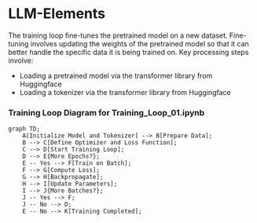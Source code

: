 # LLM-Elements
The training loop fine-tunes the pretrained model on a new dataset. 
Fine-tuning involves updating the weights of the pretrained model 
so that it can better handle the specific data it is being trained on.
Key processing steps involve:

- Loading a pretrained model via the transformer library from Huggingface
- Loading a tokenizer via the transformer library from Huggingface

### Training Loop Diagram for Training_Loop_01.ipynb

```mermaid
graph TD;
    A[Initialize Model and Tokenizer] --> B[Prepare Data];
    B --> C[Define Optimizer and Loss Function];
    C --> D[Start Training Loop];
    D --> E{More Epochs?};
    E -- Yes --> F[Train on Batch];
    F --> G[Compute Loss];
    G --> H[Backpropagate];
    H --> I[Update Parameters];
    I --> J{More Batches?};
    J -- Yes --> F;
    J -- No --> D;
    E -- No --> K[Training Completed];
